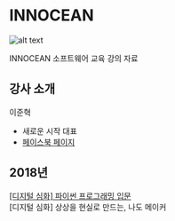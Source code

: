 # INNOCEAN
![alt text](http://www.innocean.com/imgs/img_logo.svg "INNOCEAN WORLDWIDE")

INNOCEAN 소프트웨어 교육 강의 자료

## 강사 소개
이준혁
- 새로운 시작 대표
- [페이스북 페이지](https://fb.com/neosarchizo.blog)

## 2018년
[[디지털 심화] 파이썬 프로그래밍 입문](2018/00/README.md)  
[디지털 심화] 상상을 현실로 만드는, 나도 메이커
